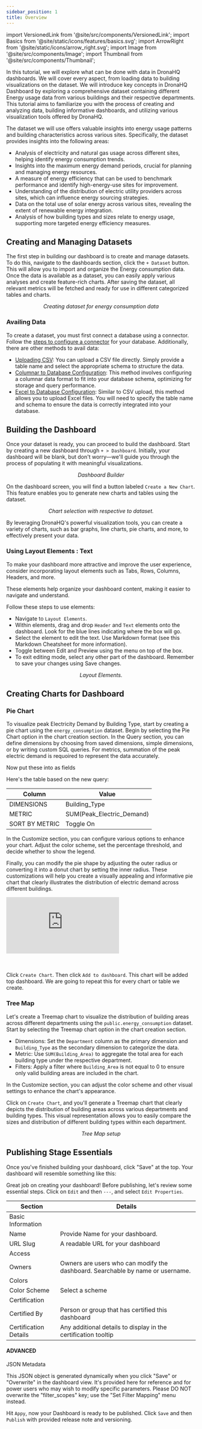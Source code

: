 ```yaml
---
sidebar_position: 1
title: Overview
---
```


import VersionedLink from '@site/src/components/VersionedLink'; 
import Basics from '@site/static/icons/features/basics.svg'; 
import ArrowRight from '@site/static/icons/arrow_right.svg'; 
import Image from '@site/src/components/Image'; 
import Thumbnail from '@site/src/components/Thumbnail';


In this tutorial, we will explore what can be done with data in DronaHQ dashboards. We will cover every aspect, from loading data to building visualizations on the dataset. We will introduce key concepts in DronaHQ Dashboard by exploring a comprehensive dataset containing different Energy usage data from various buildings and their respective departments. This tutorial aims to familiarize you with the process of creating and analyzing data, building informative dashboards, and utilizing various visualization tools offered by DronaHQ.



The dataset we will use offers valuable insights into energy usage patterns and building characteristics across various sites. Specifically, the dataset provides insights into the following areas:


<figure>
  <Thumbnail src="/img/dhq-dashboard/using-dashboard/exploring-data/overview.jpg" alt="Complete Dashbaord" />
</figure>

- Analysis of electricity and natural gas usage across different sites, helping identify energy consumption trends.
- Insights into the maximum energy demand periods, crucial for planning and managing energy resources.
- A measure of energy efficiency that can be used to benchmark performance and identify high-energy-use sites for improvement.
- Understanding of the distribution of electric utility providers across sites, which can influence energy sourcing strategies.
- Data on the total use of solar energy across various sites, revealing the extent of renewable energy integration.
- Analysis of how building types and sizes relate to energy usage, supporting more targeted energy efficiency measures.

## Creating and Managing Datasets

The first step in building our dashboard is to create and manage datasets. To do this, navigate to the dashboards
section, click the `+ Dataset` button. 
This will allow you to import and organize the Energy consumption data. Once the data is available as a dataset, you can easily apply various analyses and create
feature-rich charts. After saving the dataset, all relevant metrics will be fetched and ready for use in different categorized tables and charts.

<figure>
  <Thumbnail src="/img/dhq-dashboard/using-dashboard/exploring-data/dataset.jpeg" alt="Creating dataset for energy consumption data" />
  <figcaption align="center"><i>Creating dataset for energy consumption data</i></figcaption>
</figure>

### Availing Data

To create a dataset, you must first connect a database using a connector. Follow the [steps to configure a connector](/dashboard-dronahq/working-with-data/connecting-databases/) for your database. Additionally, there are other methods to avail data:

- [Uploading CSV](/dashboard-dronahq/working-with-data/upload-csv/#upload-csv): You can upload a CSV file directly. Simply provide a table name and select the appropriate schema to structure the data.
- [Columnar to Database Configuration](/dashboard-dronahq/working-with-data/upload-csv/#upload-columnar-file): This method involves configuring a columnar data format to fit into your database schema, optimizing for storage and query performance.
- [Excel to Database Configuration](/dashboard-dronahq/working-with-data/upload-csv/#upload-excel-file): Similar to CSV upload, this method allows you to upload Excel files. You will need to specify the table name and schema to ensure the data is correctly integrated into your database.

## Building the Dashboard

Once your dataset is ready, you can proceed to build the dashboard. Start by creating a new dashboard through
`+ > Dashboard`. Initially, your dashboard will be blank, but don't worry—we'll guide you through the process of
populating it with meaningful visualizations.

<figure>
  <Thumbnail src="/img/dhq-dashboard/using-dashboard/exploring-data/dashboard.jpeg" alt="dashboard Builder" />
  <figcaption align="center"><i>Dashboard Builder</i></figcaption>
</figure>

On the dashboard screen, you will find a button labeled `Create a New Chart`. This feature enables you to generate new
charts and tables using the dataset. 

<figure>
  <Thumbnail src="/img/dhq-dashboard/using-dashboard/exploring-data/chart.jpeg" alt="Chart selection with respective to dataset." />
  <figcaption align="center"><i>Chart selection with respective to dataset.</i></figcaption>
</figure>

By leveraging DronaHQ's powerful visualization tools, you can create a variety of
charts, such as bar graphs, line charts, pie charts, and more, to effectively present your data.

### Using Layout Elements : Text

To make your dashboard more attractive and improve the user experience, consider incorporating layout elements such as
Tabs, Rows, Columns, Headers, and more.


These elements help organize your dashboard content, making it easier to
navigate and understand.

Follow these steps to use elements:

- Navigate to `Layout Elements`.
- Within elements, drag and drop `Header` and `Text` elements onto the dashboard. Look for the blue lines indicating where the box will go.
- Select the element to edit the text. Use Markdown format (see this Markdown Cheatsheet for more information).
- Toggle between Edit and Preview using the menu on top of the box.
- To exit editing mode, select any other part of the dashboard. Remember to save your changes using Save changes.


<figure>
  <Thumbnail src="/img/dhq-dashboard/using-dashboard/exploring-data/layout.jpeg" alt="Layout Elements." />
  <figcaption align="center"><i>Layout Elements.</i></figcaption>
</figure>


## Creating Charts for Dashboard

### Pie Chart

To visualize peak Electricity Demand by Building Type, start by creating a pie chart using the `energy_consumption` dataset. Begin by selecting the Pie Chart option in the chart creation section. In the Query section, you can define dimensions by choosing from saved dimensions, simple dimensions, or by writing custom SQL queries. For metrics, summation of the peak electric demand is requoired to represent the data accurately.

Now put these into as fields

Here's the table based on the new query:


| Column                | Value                  |
|-----------------------|------------------------|
| DIMENSIONS            | Building_Type           |
| METRIC                | SUM(Peak_Electric_Demand)                  |
| SORT BY METRIC        | Toggle On           |

In the Customize section, you can configure various options to enhance your chart. Adjust the color scheme, set the percentage threshold, and decide whether to show the legend. 

Finally, you can modify the pie shape by adjusting the outer radius or converting it into a donut chart by setting the inner radius. These customizations will help you create a visually appealing and informative pie chart that clearly illustrates the distribution of electric demand across different buildings.

<div style={{ position: 'relative', paddingBottom: 'calc(46.33333333333333% + 41px)', height: 0 }}> 
    <iframe 
        src="https://demo.arcade.software/RllNuCNN9c2Hd2ao0bYS?embed" 
        title="Theme Creation" 
        frameborder="0" 
        loading="lazy" 
        webkitallowfullscreen 
        mozallowfullscreen 
        allowfullscreen 
        style= {{ position: 'absolute', top: 0, left: 0, width: '100%', height: '100%', colorScheme: 'light' }} >
    </iframe>
</div>
<br></br>

Click `Create Chart`. Then click `Add to dashboard`. This chart will be added top dashboard. We are going to repeat this for every chart or table we create.

### Tree Map

Let's create a Treemap chart to visualize the distribution of building areas across different departments using the `public.energy_consumption` dataset. Start by selecting the Treemap chart option in the chart creation section. 


- Dimensions: Set the `Department` column as the primary dimension and `Building_Type` as the secondary dimension to categorize the data.
- Metric: Use `SUM(Building_Area)` to aggregate the total area for each building type under the respective department.
- Filters: Apply a filter where `Building_Area` is not equal to 0 to ensure only valid building areas are included in the chart.

In the Customize section, you can adjust the color scheme and other visual settings to enhance the chart's appearance.

Click on `Create Chart`, and you'll generate a Treemap chart that clearly depicts the distribution of building areas across various departments and building types. This visual representation allows you to easily compare the sizes and distribution of different building types within each department.

<figure>
  <Thumbnail src="/img/dhq-dashboard/using-dashboard/exploring-data/treemap.jpeg" alt="Tree Map setup" />
  <figcaption align="center"><i>Tree Map setup</i></figcaption>
</figure>



## Publishing Stage Essentials

Once you've finished building your dashboard, click "Save" at the top. Your dashboard will resemble something like this:

<figure>
  <Thumbnail src="/img/dhq-dashboard/using-dashboard/exploring-data/dashboardcomplete.jpeg" alt="World Map setup" />
</figure>

Great job on creating your dashboard! Before publishing, let's review some essential steps. Click on `Edit` and then `---`, and select `Edit Properties`.



| Section                 | Details                                                                 |
|-------------------------|-------------------------------------------------------------------------|
| Basic Information   |                                                                       |
| Name                    | Provide Name for your dashboard.                                                   |
| URL Slug                | A readable URL for your dashboard                                       |
| Access              |                                                                       |
| Owners                  | Owners are users who can modify the dashboard. Searchable by name or username. |
| Colors              |                                                                       |
| Color Scheme            | Select a scheme                                                         |
| Certification       |                                                                       |
| Certified By            | Person or group that has certified this dashboard                       |
| Certification Details   | Any additional details to display in the certification tooltip           |


#### ADVANCED

JSON Metadata

This JSON object is generated dynamically when you click "Save" or "Overwrite" in the dashboard view. It's provided here for reference and for power users who may wish to modify specific parameters. Please DO NOT overwrite the "filter_scopes" key; use the "Set Filter Mapping" menu instead.


Hit `Appy`, now your Dashboard is ready to be published. Click `Save` and then `Publish` with provided release note and versioning.

<figure>
  <Thumbnail src="/img/dhq-dashboard/using-dashboard/exploring-data/publish.jpeg" alt="World Map setup" />
</figure>
